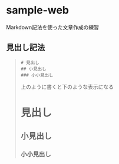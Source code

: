 # sample-web

Markdown記法を使った文章作成の練習

## 見出し記法

> ```
># 見出し
>## 小見出し
>### 小小見出し
>```
>上のように書くと下のような表示になる
> # 見出し
> ## 小見出し
> ### 小小見出し
